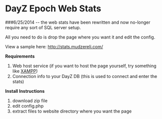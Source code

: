 DayZ Epoch Web Stats
====================

###6/25/2014 -- the web stats have been rewritten and now no-longer require any sort of SQL server setup. 

All you need to do is drop the page where you want it and edit the config.

View a sample here: http://stats.mudzereli.com/

**Requirements**
1. Web host service (if you want to host the page yourself, try something like [XAMPP](https://www.apachefriends.org/index.html))
2. Connection info to your DayZ DB (this is used to connect and enter the stats)

**Install Instructions**

1. download zip file
2. edit config.php
3. extract files to website directory where you want the page
